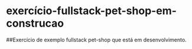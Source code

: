 # exercício-fullstack-pet-shop-em-construcao

##Exercício de exemplo fullstack pet-shop que está em desenvolvimento.
